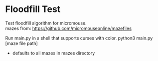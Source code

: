 # Floodfill Test
Test floodfill algorithm for micromouse. <br>
mazes from: https://github.com/micromouseonline/mazefiles

Run main.py in a shell that supports curses with color.
python3 main.py [maze file path]
- defaults to all mazes in mazes directory